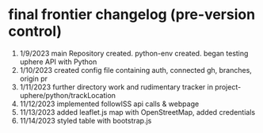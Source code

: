 # final frontier changelog (pre-version control)
1. 1/9/2023 main Repository created. python-env created. began testing uphere API with Python
2. 1/10/2023 created config file containing auth, connected gh, branches, origin pr
3. 1/11/2023 further directory work and rudimentary tracker in project-uphere/python/trackLocation
4. 11/12/2023 implemented followISS api calls & webpage
5. 11/13/2023 added leaflet.js map with OpenStreetMap, added credentials
6. 11/14/2023 styled table with bootstrap.js